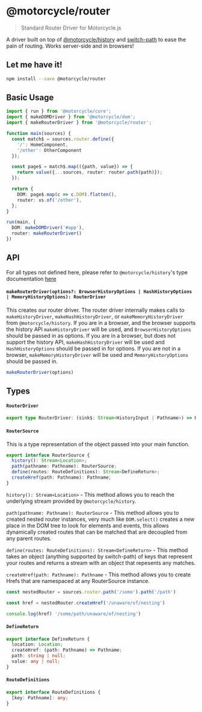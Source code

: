 # @motorcycle/router

> Standard Router Driver for Motorcycle.js

A driver built on top of [@motorcycle/history](https://github.com/motorcyclejs/history)
and [switch-path](https://github.com/staltz/switch-path) to ease the pain of routing.
Works server-side and in browsers!

## Let me have it!
```sh
npm install --save @motorcycle/router
```

## Basic Usage

```typescript
import { run } from '@motorcycle/core';
import { makeDOMDriver } from '@motorcycle/dom';
import { makeRouterDriver } from '@motorcycle/router';

function main(sources) {
  const match$ = sources.router.define({
    '/': HomeComponent,
    '/other': OtherComponent
  });

  const page$ = match$.map(({path, value}) => {
    return value({...sources, router: router.path(path)});
  });

  return {
    DOM: page$.map(c => c.DOM).flatten(),
    router: xs.of('/other'),
  };
}

run(main, {
  DOM: makeDOMDriver('#app'),
  router: makeRouterDriver()
})
```

## API

For all types not defined here, please refer to `@motorcycle/history`'s type
documentation [here](https://github.com/motorcyclejs/history#types)

#### `makeRouterDriver(options?: BrowserHistoryOptions | HashHistoryOptions | MemoryHistoryOptions): RouterDriver`

This creates our router driver. The router driver internally makes calls to 
`makeHistoryDriver`, `makeHashHistoryDriver`, or `makeMemoryHistoryDriver` from 
`@motorcycle/history`. If you are in a browser, and the browser supports the 
history API `makeHistoryDriver` will be used, and `BrowserHistoryOptions` should 
be passed in as options. If you are in a browser, but does not support the 
history API, `makeHashHistoryDriver` will be used and `HashHistoryOptions` 
should be passed in for options. If you are not in a browser, 
`makeMemoryHistoryDriver` will be used and `MemoryHistoryOptions` should be 
passed in.

```typescript
makeRouterDriver(options)
```

## Types

#### `RouterDriver`

```typescript
export type RouterDriver: (sink$: Stream<HistoryInput | Pathname>) => RouterSource;
```

#### `RouterSource`

This is a type representation of the object passed into your main function.

```typescript
export interface RouterSource {
  history(): Stream<Location>;
  path(pathname: Pathname): RouterSource;
  define(routes: RouteDefinitions): Stream<DefineReturn>;
  createHref(path: Pathname): Pathname;
}
```

`history(): Stream<Location>` - This method allows you to reach the underlying
stream provided by `@motorcycle/history`.

`path(pathname: Pathname): RouterSource` - This method allows you to created
nested router instances, very much like `DOM.select()` creates a new place in the
DOM tree to look for elements and events, this allows dynamically created routes
that can be matched that are decoupled from any parent routes.

`define(routes: RouteDefinitions): Stream<DefineReturn>` - This method takes
an object (anything supported by switch-path) of keys that represent your routes
and returns a stream with an object that repesents any matches.

`createHref(path: Pathname): Pathname` - This method allows you to create Hrefs
that are namespaced at any RouterSource instance.

```typescript
const nestedRouter = sources.router.path('/some').path('/path')

const href = nestedRouter.createHref('/unaware/of/nesting')

console.log(href) '/some/path/unaware/of/nesting')
```

#### `DefineReturn`

```typescript
export interface DefineReturn {
  location: Location;
  createHref: (path: Pathname) => Pathname;
  path: string | null;
  value: any | null;
}
```

#### `RouteDefinitions`
```typescript
export interface RouteDefinitions {
  [key: Pathname]: any;
}
```